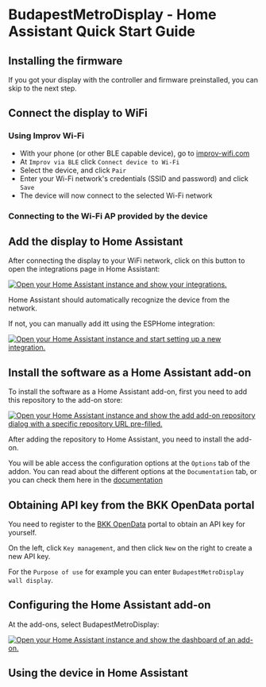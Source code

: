 # BudapestMetroDisplay - Home Assistant Quick Start Guide

## Installing the firmware

If you got your display with the controller and firmware preinstalled,
you can skip to the next step.

## Connect the display to WiFi

### Using Improv Wi-Fi

- With your phone (or other BLE capable device), go to [improv-wifi.com](https://www.improv-wifi.com/)
- At `Improv via BLE` click `Connect device to Wi-Fi`
- Select the device, and click `Pair`
- Enter your Wi-Fi network's credentials (SSID and password) and click `Save`
- The device will now connect to the selected Wi-Fi network

### Connecting to the Wi-Fi AP provided by the device

## Add the display to Home Assistant

After connecting the display to your WiFi network, click on this button
to open the integrations page in Home Assistant:

[![Open your Home Assistant instance and show your integrations.](https://my.home-assistant.io/badges/integrations.svg)](https://my.home-assistant.io/redirect/integrations/)

Home Assistant should automatically recognize the device from the network.

If not, you can manually add itt using the ESPHome integration:

[![Open your Home Assistant instance and start setting up a new integration.](https://my.home-assistant.io/badges/config_flow_start.svg)](https://my.home-assistant.io/redirect/config_flow_start/?domain=esphome)

## Install the software as a Home Assistant add-on

To install the software as a Home Assistant add-on, first you need to
add this repository to the add-on store:

[![Open your Home Assistant instance and show the add add-on repository dialog with a specific repository URL pre-filled.](https://my.home-assistant.io/badges/supervisor_add_addon_repository.svg)](https://my.home-assistant.io/redirect/supervisor_add_addon_repository/?repository_url=https%3A%2F%2Fgithub.com%2Fdenes44%2FBudapestMetroDisplay)

After adding the repository to Home Assistant, you need to install the add-on.

You will be able access the configuration options at the `Options` tab
of the addon. You can read about the different options at the
`Documentation` tab, or you can check them here in the [documentation](software/README.md#configuration-options)

## Obtaining API key from the BKK OpenData portal

You need to register to the [BKK OpenData](https://opendata.bkk.hu/home) portal
to obtain an API key for yourself.

On the left, click `Key management`, and then click `New` on the right
to create a new API key.

For the `Purpose of use` for example you can enter
`BudapestMetroDisplay wall display`.

## Configuring the Home Assistant add-on

At the add-ons, select BudapestMetroDisplay:

[![Open your Home Assistant instance and show the dashboard of an add-on.](https://my.home-assistant.io/badges/supervisor_addon.svg)](https://my.home-assistant.io/redirect/supervisor_addon/?addon=local_budapestmetrodisplay)


## Using the device in Home Assistant
